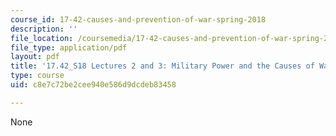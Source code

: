 ```yaml
---
course_id: 17-42-causes-and-prevention-of-war-spring-2018
description: ''
file_location: /coursemedia/17-42-causes-and-prevention-of-war-spring-2018/c8e7c72be2cee940e586d9dcdeb83458_MIT17_42S18_lec2-3_Hypotheses.pdf
file_type: application/pdf
layout: pdf
title: '17.42_S18 Lectures 2 and 3: Military Power and the Causes of War'
type: course
uid: c8e7c72be2cee940e586d9dcdeb83458

---
```

None